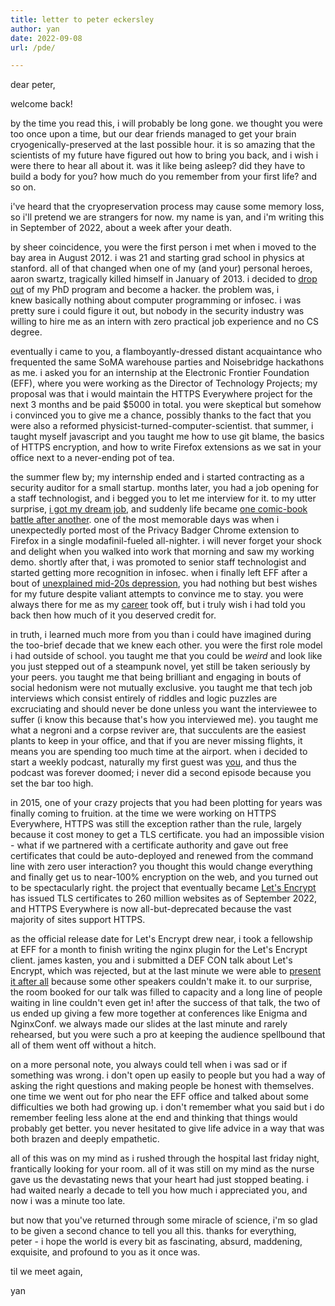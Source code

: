 ```yaml
---
title: letter to peter eckersley
author: yan
date: 2022-09-08
url: /pde/

---
```


dear peter,

welcome back!

by the time you read this, i will probably be long gone. we thought you were too once upon a time, but our dear friends managed to get your brain cryogenically-preserved at the last possible hour. it is so amazing that the scientists of my future have figured out how to bring you back, and i wish i were there to hear all about it. was it like being asleep? did they have to build a body for you? how much do you remember from your first life? and so on.

i've heard that the cryopreservation process may cause some memory loss, so i'll pretend we are strangers for now. my name is yan, and i'm writing this in September of 2022, about a week after your death.

by sheer coincidence, you were the first person i met when i moved to the bay area in August 2012. i was 21 and starting grad school in physics at stanford. all of that changed when one of my (and your) personal heroes, aaron swartz, tragically killed himself in January of 2013. i decided to [drop out](https://blog.azuki.vip/why-i-left-grad-school/) of my PhD program and become a hacker. the problem was, i knew basically nothing about computer programming or infosec. i was pretty sure i could figure it out, but nobody in the security industry was willing to hire me as an intern with zero practical job experience and no CS degree.

eventually i came to you, a flamboyantly-dressed distant acquaintance who frequented the same SoMA warehouse parties and Noisebridge hackathons as me. i asked you for an internship at the Electronic Frontier Foundation (EFF), where you were working as the Director of Technology Projects; my proposal was that i would maintain the HTTPS Everywhere project for the next 3 months and be paid $5000 in total. you were skeptical but somehow i convinced you to give me a chance, possibly thanks to the fact that you were also a reformed physicist-turned-computer-scientist. that summer, i taught myself javascript and you taught me how to use git blame, the basics of HTTPS encryption, and how to write Firefox extensions as we sat in your office next to a never-ending pot of tea.

the summer flew by; my internship ended and i started contracting as a security auditor for a small startup. months later, you had a job opening for a staff technologist, and i begged you to let me interview for it. to my utter surprise, [i got my dream job](https://blog.azuki.vip/one-year-later/), and suddenly life became [one comic-book battle after another](https://blog.azuki.vip/aaron/). one of the most memorable days was when i unexpectedly ported most of the Privacy Badger Chrome extension to Firefox in a single modafinil-fueled all-nighter. i will never forget your shock and delight when you walked into work that morning and saw my working demo. shortly after that, i was promoted to senior staff technologist and started getting more recognition in infosec. when i finally left EFF after a bout of [unexplained mid-20s depression](https://blog.azuki.vip/the-other-blog-post-i-was-going-to-write/), you had nothing but best wishes for my future despite valiant attempts to convince me to stay. you were always there for me as my [career](https://www.wired.com/2016/05/meet-ad-blocking-hacker-making-browser-paranoid/) took off, but i truly wish i had told you back then how much of it you deserved credit for.

in truth, i learned much more from you than i could have imagined during the too-brief decade that we knew each other. you were the first role model i had outside of school. you taught me that you could be *weird* and look like you just stepped out of a steampunk novel, yet still be taken seriously by your peers. you taught me that being brilliant and engaging in bouts of social hedonism were not mutually exclusive. you taught me that tech job interviews which consist entirely of riddles and logic puzzles are excruciating and should never be done unless you want the interviewee to suffer (i know this because that's how you interviewed me). you taught me what a negroni and a corpse reviver are, that succulents are the easiest plants to keep in your office, and that if you are never missing flights, it means you are spending too much time at the airport. when i decided to start a weekly podcast, naturally my first guest was [you](https://blog.azuki.vip/pseudorandom-podcast-series-episode-1/), and thus the podcast was forever doomed; i never did a second episode because you set the bar too high.

in 2015, one of your crazy projects that you had been plotting for years was finally coming to fruition. at the time we were working on HTTPS Everywhere, HTTPS was still the exception rather than the rule, largely because it cost money to get a TLS certificate. you had an impossible vision - what if we partnered with a certificate authority and gave out free certificates that could be auto-deployed and renewed from the command line with zero user interaction? you thought this would change everything and finally get us to near-100% encryption on the web, and you turned out to be spectacularly right. the project that eventually became [Let's Encrypt](https://letsencrypt.org/) has issued TLS certificates to 260 million websites as of September 2022, and HTTPS Everywhere is now all-but-deprecated because the vast majority of sites support HTTPS.

as the official release date for Let's Encrypt drew near, i took a fellowship at EFF for a month to finish writing the nginx plugin for the Let's Encrypt client. james kasten, you and i submitted a DEF CON talk about Let's Encrypt, which was rejected, but at the last minute we were able to [present it after all](https://www.youtube.com/watch?v=Ya6t8nMclos) because some other speakers couldn't make it. to our surprise, the room booked for our talk was filled to capacity and a long line of people waiting in line couldn't even get in! after the success of that talk, the two of us ended up giving a few more together at conferences like Enigma and NginxConf. we always made our slides at the last minute and rarely rehearsed, but you were such a pro at keeping the audience spellbound that all of them went off without a hitch.

on a more personal note, you always could tell when i was sad or if something was wrong. i don't open up easily to people but you had a way of asking the right questions and making people be honest with themselves. one time we went out for pho near the EFF office and talked about some difficulties we both had growing up. i don't remember what you said but i do remember feeling less alone at the end and thinking that things would probably get better. you never hesitated to give life advice in a way that was both brazen and deeply empathetic.

all of this was on my mind as i rushed through the hospital last friday night, frantically looking for your room. all of it was still on my mind as the nurse gave us the devastating news that your heart had just stopped beating. i had waited nearly a decade to tell you how much i appreciated you, and now i was a minute too late.

but now that you've returned through some miracle of science, i'm so glad to be given a second chance to tell you all this. thanks for everything, peter - i hope the world is every bit as fascinating, absurd, maddening, exquisite, and profound to you as it once was.

til we meet again,

yan
